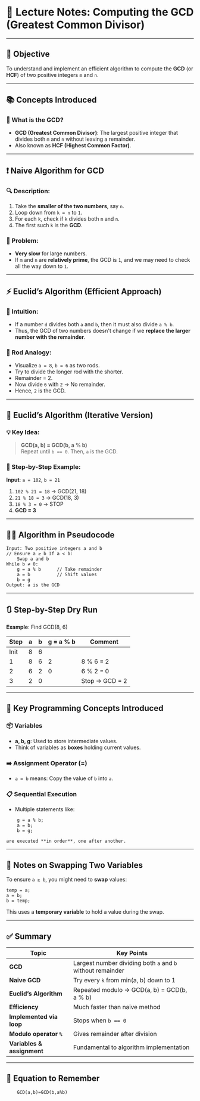 # 🧮 Lecture Notes: Computing the GCD (Greatest Common Divisor)

---

## 📌 Objective

To understand and implement an efficient algorithm to compute the **GCD** (or **HCF**) of two positive integers `m` and `n`.

---

## 📚 Concepts Introduced

### 🔢 What is the GCD?

- **GCD (Greatest Common Divisor)**: The largest positive integer that divides both `m` and `n` without leaving a remainder.
- Also known as **HCF (Highest Common Factor)**.

---

## ❗ Naive Algorithm for GCD

### 🔍 Description:

1. Take the **smaller of the two numbers**, say `n`.
2. Loop down from `k = n` to `1`.
3. For each `k`, check if `k` divides both `m` and `n`.
4. The first such `k` is the **GCD**.

### 🛑 Problem:

- **Very slow** for large numbers.
- If `m` and `n` are **relatively prime**, the GCD is `1`, and we may need to check all the way down to `1`.

---

## ⚡ Euclid’s Algorithm (Efficient Approach)

### 🧠 Intuition:

- If a number `d` divides both `a` and `b`, then it must also divide `a % b`.
- Thus, the GCD of two numbers doesn't change if we **replace the larger number with the remainder**.

### 📏 Rod Analogy:

- Visualize `a = 8`, `b = 6` as two rods.
- Try to divide the longer rod with the shorter.
- Remainder = 2.
- Now divide `6` with `2` → No remainder.
- Hence, `2` is the GCD.

---

## 🔁 Euclid’s Algorithm (Iterative Version)

### 💡 Key Idea:

> **GCD(a, b) = GCD(b, a % b)**  
> Repeat until `b == 0`. Then, `a` is the GCD.

### 🧮 Step-by-Step Example:

**Input**: `a = 102`, `b = 21`

1. `102 % 21 = 18` → GCD(21, 18)
2. `21 % 18 = 3` → GCD(18, 3)
3. `18 % 3 = 0` → STOP
4. **GCD = 3**

---

## 🧑‍💻 Algorithm in Pseudocode

```
Input: Two positive integers a and b  
// Ensure a ≥ b If a < b:     
	Swap a and b  
While b ≠ 0:     
	g = a % b      // Take remainder     
	a = b          // Shift values     
	b = g  
Output: a is the GCD
```

---

## 🔃 Step-by-Step Dry Run

**Example**: Find GCD(8, 6)

|Step|a|b|g = a % b|Comment|
|---|---|---|---|---|
|Init|8|6|||
|1|8|6|2|8 % 6 = 2|
|2|6|2|0|6 % 2 = 0|
|3|2|0||Stop → GCD = 2|

---

## 🧰 Key Programming Concepts Introduced

### 📦 Variables

- **a, b, g**: Used to store intermediate values.
- Think of variables as **boxes** holding current values.

### ➡️ Assignment Operator (=)

- `a = b` means: Copy the value of `b` into `a`.

### 📋 Sequential Execution

- Multiple statements like:
```
    g = a % b; 
    a = b; 
    b = g;
```
    
    are executed **in order**, one after another.

---

## 📝 Notes on Swapping Two Variables

To ensure `a ≥ b`, you might need to **swap** values:

```
temp = a; 
a = b; 
b = temp;
```

This uses a **temporary variable** to hold a value during the swap.

---

## ✅ Summary

|Topic|Key Points|
|---|---|
|**GCD**|Largest number dividing both `a` and `b` without remainder|
|**Naive GCD**|Try every `k` from min(a, b) down to 1|
|**Euclid’s Algorithm**|Repeated modulo → GCD(a, b) = GCD(b, a % b)|
|**Efficiency**|Much faster than naive method|
|**Implemented via loop**|Stops when `b == 0`|
|**Modulo operator `%`**|Gives remainder after division|
|**Variables & assignment**|Fundamental to algorithm implementation|

---

## 📌 Equation to Remember

```
	GCD(a,b)=GCD(b,a%b)
```